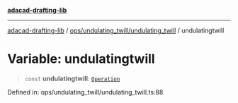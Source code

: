 [**adacad-drafting-lib**](../../../../README.md)

***

[adacad-drafting-lib](../../../../modules.md) / [ops/undulating\_twill/undulating\_twill](../README.md) / undulatingtwill

# Variable: undulatingtwill

> `const` **undulatingtwill**: [`Operation`](../../../../objects/datatypes/type-aliases/Operation.md)

Defined in: ops/undulating\_twill/undulating\_twill.ts:88
